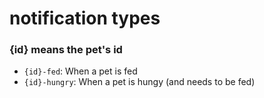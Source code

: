 # notification types

### {id} means the pet's id

- `{id}-fed`: When a pet is fed
- `{id}-hungry`: When a pet is hungy (and needs to be fed)